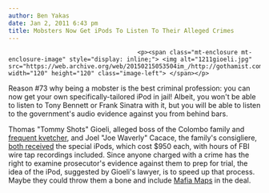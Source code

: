 ```yaml
---
author: Ben Yakas
date: Jan 2, 2011 6:43 pm
title: Mobsters Now Get iPods To Listen To Their Alleged Crimes
---
```


	
										<p><span class="mt-enclosure mt-enclosure-image" style="display: inline;"> <img alt="1211gioeli.jpg" src="https://web.archive.org/web/20150215053504im_/http://gothamist.com/attachments/byakas/1211gioeli.jpg" width="120" height="120" class="image-left"> </span></p>

<p>Reason #73 why being a mobster is the best criminal profession: you can now get your own specifically-tailored iPod in jail! Albeit, you won&apos;t be able to listen to Tony Bennett or Frank Sinatra with it, but you will be able to listen to the government&apos;s audio evidence against you from behind bars. </p>

<p>Thomas &quot;Tommy Shots&quot; Gioeli, alleged boss of the Colombo family and <a href="https://web.archive.org/web/20150215053504/http://gothamist.com/tags/thomastommyshotsgioeli">frequent kvetcher</a>, and Joel &quot;Joe Waverly&quot; Cacace, the family&apos;s consigliere, <a href="https://web.archive.org/web/20150215053504/http://www.nypost.com/p/news/local/mob_pod_father_Y7tfEtB72Dgi8gJE83AK9K?CMP=OTC-rss&amp;FEEDNAME=">both received</a> the special iPods, which cost $950 each, with hours of FBI wire tap recordings included. Since anyone charged with a crime has the right to examine prosecutor&apos;s evidence against them to prep for trial, the idea of the iPod, suggested by Gioeli&apos;s lawyer, is to speed up that process. Maybe they could throw them a bone and include <a href="https://web.archive.org/web/20150215053504/http://gothamist.com/2010/10/05/forget_where_mafia_hit_happened_the.php">Mafia Maps</a> in the deal. </p>					
										
									
				